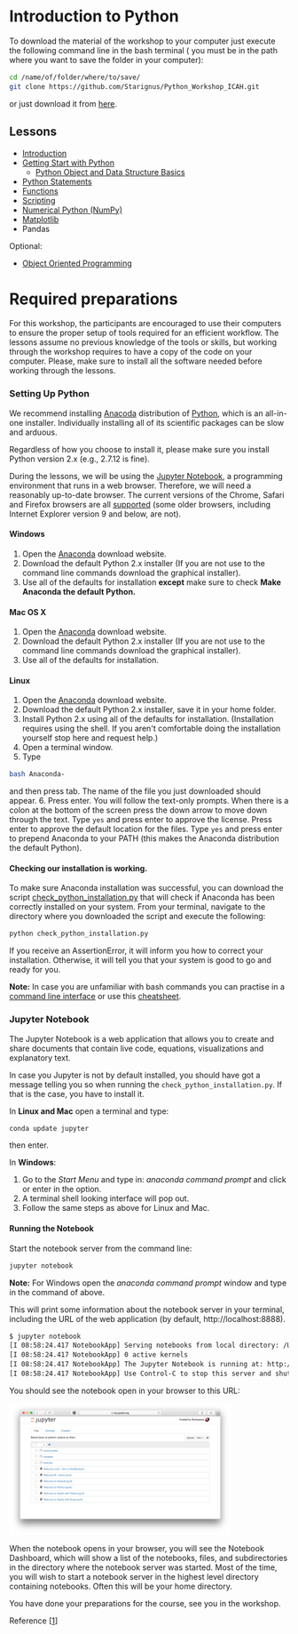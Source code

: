 # Introduction to Python

To download the material of the workshop to your computer just execute the following command line in the bash terminal ( you must be in the path where you want to save the folder in your computer):

```bash
cd /name/of/folder/where/to/save/
git clone https://github.com/Starignus/Python_Workshop_ICAH.git
```
or just download it from [here](https://github.com/Starignus/Python_Workshop_ICAH/archive/master.zip).

## Lessons

* [Introduction](Lessons/Introduction.ipynb)
* [Getting Start with Python](Lessons/Getting_Started_With_Python.ipynb)
  * [Python Object and Data Structure Basics](Lessons/Getting_Started_With_Python.ipynb)
* [Python Statements](Lessons/Python_Statements.ipynb)
* [Functions](Lessons/Functions.ipynb)
* [Scripting](Lessons/Script.ipynb)
* [Numerical Python (NumPy)](Lessons/Numpy.ipynb)
*  [Matplotlib](Lessons/Matplotlib.ipynb)
*  Pandas


Optional:
* [Object Oriented Programming](Lessons/Object_Oriented_Programming.ipynb)

# Required preparations

For this workshop, the participants are encouraged to use their computers to ensure the proper setup of tools required for an efficient workflow. The lessons assume no previous knowledge of the tools or skills, but working through the workshop requires to have a copy of the code on your computer. Please, make sure to install all the software needed before working through the lessons.

### Setting Up Python

We recommend installing [Anacoda](https://www.continuum.io/downloads) distribution of [Python](http://python.org/), which is an all-in-one installer. Individually installing all of its scientific packages can be slow and arduous.

Regardless of how you choose to install it, please make sure you install Python version 2.x (e.g., 2.7.12 is fine).

During the lessons, we will be using the [Jupyter Notebook](http://jupyter.org/), a programming environment that runs in a web browser. Therefore, we will need a reasonably up-to-date browser. The current versions of the Chrome, Safari and Firefox browsers are all [supported](http://ipython.org/ipython-doc/2/install/install.html#browser-compatibility) (some older browsers, including Internet Explorer version 9 and below, are not).

#### Windows

1. Open the  [Anaconda](http://continuum.io/downloads) download website.
2. Download the default Python 2.x installer (If you are not use to the command line commands download the graphical installer).
3. Use all of the defaults for installation __except__ make sure to check **Make Anaconda the default Python.**


#### Mac OS X

1. Open the  [Anaconda](http://continuum.io/downloads) download website.
2. Download the default Python 2.x installer (If you are not use to the command line commands download the graphical installer).
3. Use all of the defaults for installation.

#### Linux

1. Open the  [Anaconda](http://continuum.io/downloads) download website.
2. Download the default Python 2.x installer, save it in your home folder.
3. Install Python 2.x using all of the defaults for installation. (Installation requires using the shell. If you aren't comfortable doing the installation yourself stop here and request help.)
4. Open a terminal window.
5. Type
``` bash
bash Anaconda-
```
and then press tab. The name of the file you just downloaded should appear.
6. Press enter. You will follow the text-only prompts. When there is a colon at the bottom of the screen press the down arrow to move down through the text. Type ``yes`` and press enter to approve the license. Press enter to approve the default location for the files. Type ``yes`` and press enter to prepend Anaconda to your PATH (this makes the Anaconda distribution the default Python).

#### Checking our installation is working.

To make sure Anaconda installation was successful, you can download the script [check_python_installation.py](https://github.com/Starignus/Python_Workshop_ICAH/blob/master/check_python_installation.py) that will check if Anaconda has been correctly installed on your system. From your terminal, navigate to the directory where you downloaded the script and execute the following:
```bash
python check_python_installation.py
```
If you receive an AssertionError, it will inform you how to correct your installation. Otherwise, it will tell you that your system is good to go and ready for you.

__Note:__ In case you are unfamiliar with bash commands you can practise in a [command line interface](https://learncodethehardway.org/unix/) or use this [cheatsheet](https://gist.github.com/LeCoupa/122b12050f5fb267e75f).

### Jupyter Notebook

The Jupyter Notebook is a web application that allows you to create and share documents that contain live code, equations, visualizations and explanatory text.

In case you Jupyter is not by default installed, you should have got a message telling you so when running the ``check_python_installation.py``. If that is the case, you have to install it.

In **Linux and Mac** open a terminal and type:
```bash
conda update jupyter
```   
then enter.

In **Windows**:

1. Go to the _Start Menu_ and type in: _anaconda command prompt_ and click or enter in the option.
2. A terminal shell looking interface will pop out.
3. Follow the same steps as above for Linux and Mac.


#### Running the Notebook

Start the notebook server from the command line:

```bash
jupyter notebook
```
__Note:__ For Windows open the _anaconda command prompt_ window and type in the command of above.

This will print some information about the notebook server in your terminal, including the URL of the web application (by default, http://localhost:8888).

```bash
$ jupyter notebook
[I 08:58:24.417 NotebookApp] Serving notebooks from local directory: /Users/catherine
[I 08:58:24.417 NotebookApp] 0 active kernels
[I 08:58:24.417 NotebookApp] The Jupyter Notebook is running at: http://localhost:8888/
[I 08:58:24.417 NotebookApp] Use Control-C to stop this server and shut down all kernels (twice to skip confirmation).
```

You should see the notebook open in your browser to this URL:

<img src="tryjupyter_file.png" alt="jupyter" style="width: 400px;"/>

When the notebook opens in your browser, you will see the Notebook Dashboard, which will show a list of the notebooks, files, and subdirectories in the directory where the notebook server was started. Most of the time, you will wish to start a notebook server in the highest level directory containing notebooks. Often this will be your home directory.

You have done your preparations for the course, see you in the workshop.

Reference [[1](https://jupyter.readthedocs.io/en/latest/running.html#running)]
